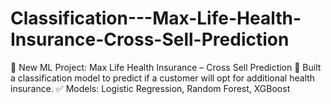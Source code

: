 # Classification---Max-Life-Health-Insurance-Cross-Sell-Prediction
🚀 New ML Project: Max Life Health Insurance – Cross Sell Prediction 🏥 Built a classification model to predict if a customer will opt for additional health insurance. ✅ Models: Logistic Regression, Random Forest, XGBoost
